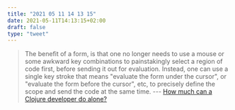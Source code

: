 ```yaml
---
title: "2021 05 11 14 13 15"
date: 2021-05-11T14:13:15+02:00
draft: false
type: "tweet"
---
```

> The benefit of a form, is that one no longer needs to use a mouse or some awkward key combinations to painstakingly select a region of code first, before sending it out for evaluation. Instead, one can use a single key stroke that means "evaluate the form under the cursor", or "evaluate the form before the cursor", etc, to precisely define the scope and send the code at the same time. --- [How much can a Clojure developer do alone? ](https://yyhh.org/blog/2021/03/how-much-can-a-clojure-developer-do-alone/)
